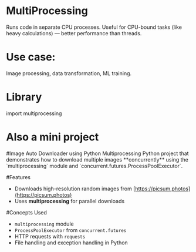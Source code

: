 # MultiProcessing
Runs code in separate CPU processes. Useful for CPU-bound tasks (like heavy calculations) — better performance than threads.

<h1> Use case:</h1> Image processing, data transformation, ML training.

<h1>Library</h1>
import multiprocessing

<H1>Also a mini project</H1>
#Image Auto Downloader using Python Multiprocessing
Python project that demonstrates how to download multiple images **concurrently** using the `multiprocessing` module and `concurrent.futures.ProcessPoolExecutor`.

#Features
- Downloads high-resolution random images from [https://picsum.photos](https://picsum.photos)
- Uses **multiprocessing** for parallel downloads

#Concepts Used
- `multiprocessing` module
- `ProcessPoolExecutor` from `concurrent.futures`
- HTTP requests with `requests`
- File handling and exception handling in Python
